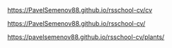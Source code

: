 https://PavelSemenov88.github.io/rsschool-cv/cv


https://PavelSemenov88.github.io/rsschool-cv/

https://pavelsemenov88.github.io/rsschool-cv/plants/
